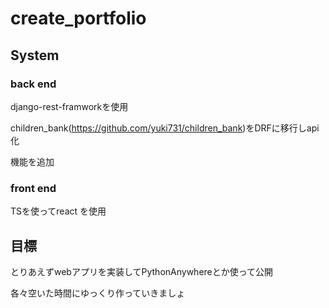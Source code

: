 # create_portfolio
## System
### back end
django-rest-framworkを使用

children_bank(https://github.com/yuki731/children_bank)をDRFに移行しapi化

機能を追加

### front end
TSを使ってreact を使用

## 目標
とりあえずwebアプリを実装してPythonAnywhereとか使って公開

各々空いた時間にゆっくり作っていきましょ

